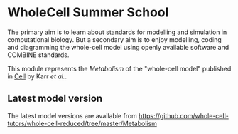 # WholeCell Summer School

The primary aim is to learn about standards for modelling and simulation in computational biology.  But a secondary aim is to enjoy modelling, coding and diagramming the whole-cell model using openly available software and COMBINE standards.

This module represents the *Metabolism* of the "whole-cell model" published in [Cell](http://www.ncbi.nlm.nih.gov/pubmed/22817898) by Karr *et al.*.

## Latest model version
The latest model versions are available from
https://github.com/whole-cell-tutors/whole-cell-reduced/tree/master/Metabolism

